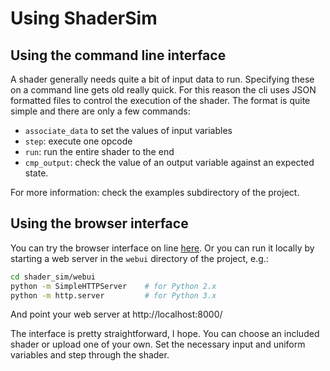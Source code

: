 # Using ShaderSim

## Using the command line interface

A shader generally needs quite a bit of input data to run. Specifying these on a command line gets old really quick. For this reason the cli uses JSON formatted files to control the execution of the shader. The format is quite simple and there are only a few commands:

- `associate_data` to set the values of input variables
- `step`: execute one opcode
- `run`: run the entire shader to the end
- `cmp_output`: check the value of an output variable against an expected state.

For more information: check the examples subdirectory of the project.

## Using the browser interface

You can try the browser interface on line [here](https://johansmet.github.io/shader_sim/). Or you can run it locally by starting a web server in the `webui` directory of the project, e.g.:

```bash
cd shader_sim/webui
python -m SimpleHTTPServer    # for Python 2.x
python -m http.server         # for Python 3.x
```

And point your web server at http://localhost:8000/

The interface is pretty straightforward, I hope. You can choose an included shader or upload one of your own. Set the necessary input and uniform variables and step through the shader.